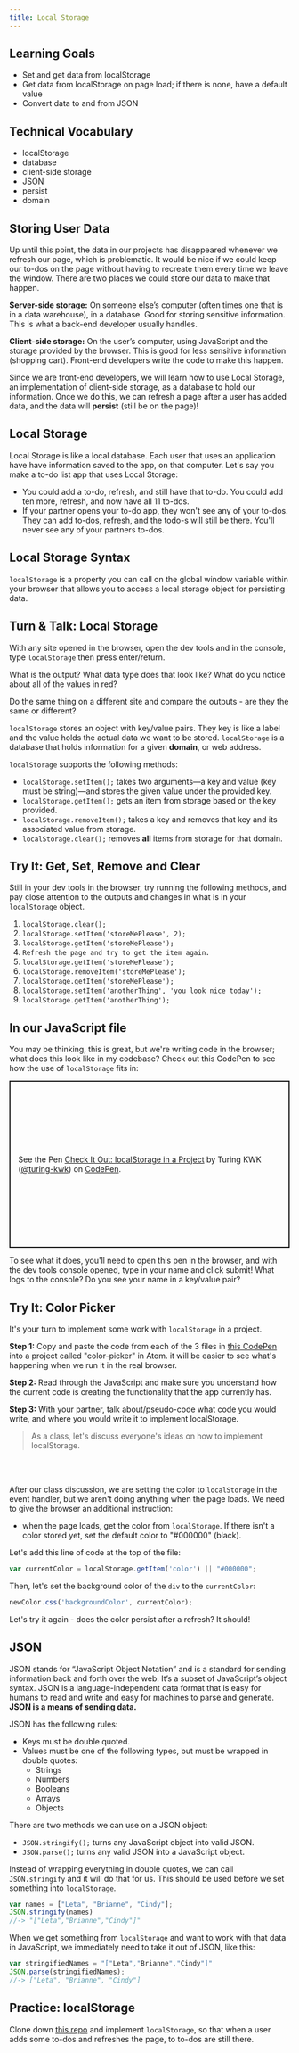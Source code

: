 ```yaml
---
title: Local Storage
---
```


## Learning Goals

- Set and get data from localStorage
- Get data from localStorage on page load; if there is none, have a default value
- Convert data to and from JSON

## Technical Vocabulary

- localStorage
- database
- client-side storage
- JSON
- persist
- domain

## Storing User Data

Up until this point, the data in our projects has disappeared whenever we refresh our page, which is problematic. It would be nice if we could keep our to-dos on the page without having to recreate them every time we leave the window. There are two places we could store our data to make that happen.

**Server-side storage:** On someone else’s computer (often times one that is in a data warehouse), in a database. Good for storing sensitive information. This is what a back-end developer usually handles.

**Client-side storage:** On the user’s computer, using JavaScript and the storage provided by the browser. This is good for less sensitive information (shopping cart). Front-end developers write the code to make this happen.

Since we are front-end developers, we will learn how to use Local Storage, an implementation of client-side storage, as a database to hold our information. Once we do this, we can refresh a page after a user has added data, and the data will **persist** (still be on the page)!

## Local Storage

Local Storage is like a local database. Each user that uses an application have have information saved to the app, on that computer. Let's say you make a to-do list app that uses Local Storage:
- You could add a to-do, refresh, and still have that to-do. You could add ten more, refresh, and now have all 11 to-dos.
- If your partner opens your to-do app, they won't see any of your to-dos. They can add to-dos, refresh, and the todo-s will still be there. You'll never see any of your partners to-dos.

## Local Storage Syntax

`localStorage` is a property you can call on the global window variable within your browser that allows you to access a local storage object for persisting data.

<div class="try-it">
  <h2>Turn & Talk: Local Storage</h2>
  <p>With any site opened in the browser, open the dev tools and in the console, type <code class="try-it-code">localStorage</code> then press enter/return.</p>
  <p>What is the output? What data type does that look like? What do you notice about all of the values in red?</p>
  <p>Do the same thing on a different site and compare the outputs - are they the same or different?</p>
</div>

`localStorage` stores an object with key/value pairs. They key is like a label and the value holds the actual data we want to be stored. `localStorage` is a database that holds information for a given **domain**, or web address.

`localStorage` supports the following methods:

- `localStorage.setItem();` takes two arguments—a key and value (key must be string)—and stores the given value under the provided key.
- `localStorage.getItem();` gets an item from storage based on the key provided.
- `localStorage.removeItem();` takes a key and removes that key and its associated value from storage.
- `localStorage.clear();` removes **all** items from storage for that domain.

<div class="try-it">
  <h2>Try It: Get, Set, Remove and Clear</h2>
  <p>Still in your dev tools in the browser, try running the following methods, and pay close attention to the outputs and changes in what is in your <code class="try-it-code">localStorage</code> object.</p>
  <ol>
    <li><code class="try-it-code">localStorage.clear();</code></li>
    <li><code class="try-it-code">localStorage.setItem('storeMePlease', 2);</code></li>
    <li><code class="try-it-code">localStorage.getItem('storeMePlease');</code></li>
    <li><code class="try-it-code">Refresh the page and try to get the item again.</code></li>
    <li><code class="try-it-code">localStorage.getItem('storeMePlease');</code></li>
    <li><code class="try-it-code">localStorage.removeItem('storeMePlease');</code></li>
    <li><code class="try-it-code">localStorage.getItem('storeMePlease');</code></li>
    <li><code class="try-it-code">localStorage.setItem('anotherThing', 'you look nice today');</code></li>
    <li><code class="try-it-code">localStorage.getItem('anotherThing');</code></li>
  </ol>
</div>

## In our JavaScript file

You may be thinking, this is great, but we're writing code in the browser; what does this look like in my codebase? Check out this CodePen to see how the use of `localStorage` fits in:

<p class="codepen" data-height="300" data-theme-id="36709" data-default-tab="js,result" data-user="turing-kwk" data-slug-hash="mYbmBQ" style="height: 300px; box-sizing: border-box; display: flex; align-items: center; justify-content: center; border: 2px solid; margin: 1em 0; padding: 1em;" data-pen-title="Check It Out: localStorage in a Project">
  <span>See the Pen <a href="https://codepen.io/turing-kwk/pen/mYbmBQ/">
  Check It Out: localStorage in a Project</a> by Turing KWK (<a href="https://codepen.io/turing-kwk">@turing-kwk</a>)
  on <a href="https://codepen.io">CodePen</a>.</span>
</p>
<script async src="https://static.codepen.io/assets/embed/ei.js"></script>

To see what it does, you'll need to open this pen in the browser, and with the dev tools console opened, type in your name and click submit! What logs to the console? Do you see your name in a key/value pair?

<div class="try-it">
  <h2>Try It: Color Picker</h2>
  <p>It's your turn to implement some work with <code class="try-it-code">localStorage</code> in a project.</p>
  <p><strong>Step 1:</strong> Copy and paste the code from each of the 3 files in <a href="https://codepen.io/turing-kwk/pen/yWBbmM">this CodePen</a> into a project called "color-picker" in Atom. it will be easier to see what's happening when we run it in the real browser.</p>
  <p><strong>Step 2:</strong> Read through the JavaScript and make sure you understand how the current code is creating the functionality that the app currently has.</p>
  <p><strong>Step 3:</strong> With your partner, talk about/pseudo-code what code you would write, and where you would write it to implement localStorage.</p>
</div>

> As a class, let's discuss everyone's ideas on how to implement localStorage.

<br>
<br>

After our class discussion, we are setting the color to `localStorage` in the event handler, but we aren't doing anything when the page loads. We need to give the browser an additional instruction:
- when the page loads, get the color from `localStorage`. If there isn't a color stored yet, set the default color to "#000000" (black).

Let's add this line of code at the top of the file:

```javascript
var currentColor = localStorage.getItem('color') || "#000000";
```

Then, let's set the background color of the `div` to the `currentColor`:

```javascript
newColor.css('backgroundColor', currentColor);
```

Let's try it again - does the color persist after a refresh? It should!

## JSON

JSON stands for “JavaScript Object Notation” and is a standard for sending information back and forth over the web. It’s a subset of JavaScript’s object syntax. JSON is a language-independent data format that is easy for humans to read and write and easy for machines to parse and generate. **JSON is a means of sending data.**

JSON has the following rules:
- Keys must be double quoted.
- Values must be one of the following types, but must be wrapped in double quotes:
  * Strings
  * Numbers
  * Booleans
  * Arrays
  * Objects

There are two methods we can use on a JSON object:
- `JSON.stringify();` turns any JavaScript object into valid JSON.
- `JSON.parse();` turns any valid JSON into a JavaScript object.

Instead of wrapping everything in double quotes, we can call `JSON.stringify` and it will do that for us. This should be used before we set something into `localStorage`.

```javascript
var names = ["Leta", "Brianne", "Cindy"];
JSON.stringify(names)
//-> "["Leta","Brianne","Cindy"]"
```

When we get something from `localStorage` and want to work with that data in JavaScript, we immediately need to take it out of JSON, like this:

```javascript
var stringifiedNames = "["Leta","Brianne","Cindy"]"
JSON.parse(stringifiedNames);
//-> ["Leta", "Brianne", "Cindy"]
```

<div class="practice">
  <h2>Practice: localStorage</h2>
  <p>Clone down <a target="blank" href="https://github.com/turingschool/local-storage-practice">this repo</a> and implement <code class="try-it-code">localStorage</code>, so that when a user adds some to-dos and refreshes the page, to to-dos are still there.</p>
</div>
